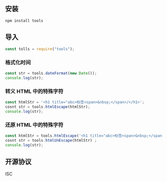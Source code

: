 ## 安装

```
npm install tools
```

## 导入

```js
const tolls = require("tools");
```

### 格式化时间

```js
const str = tools.dateFormat(new Date());
console.log(str);
```

### 转义 HTML 中的特殊字符

```js
const htmlStr = '<h1 title="abc>标签<span>&nbsp;</span>/</h1>';
cosnt str = tools.htmlEscape(htmlStr);
console.log(str);
```

### 还原 HTML 中的特殊字符

```js
const htmlStr = tools.htmlEscape('<h1 title="abc>标签<span>&nbsp;</span>/</h1>');
cosnt str = tools.htmlUnEscape(htmlStr) ;
console.log(str);
```

## 开源协议

ISC
